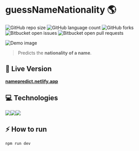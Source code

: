# guessNameNationality 🌎

![GitHub repo size](https://img.shields.io/github/repo-size/matheusgesser/guessNameNationality?style=for-the-badge)
![GitHub language count](https://img.shields.io/github/languages/count/matheusgesser/guessNameNationality?style=for-the-badge)
![GitHub forks](https://img.shields.io/github/forks/matheusgesser/guessNameNationality?style=for-the-badge)
![Bitbucket open issues](https://img.shields.io/bitbucket/issues/matheusgesser/guessNameNationality?style=for-the-badge)
![Bitbucket open pull requests](https://img.shields.io/bitbucket/pr-raw/matheusgesser/guessNameNationality?style=for-the-badge)

<img src="https://i.imgur.com/CdY3Nly.png" alt="Demo image">

> Predicts the **nationality of a name**.

## 🔴 **Live Version**

**<a href="https://namepredict.netlify.app/">namepredict.netlify.app</a>**

## 💻 **Technologies**

<img src='https://img.shields.io/badge/JavaScript-F7DF1E?style=for-the-badge&logo=javascript&logoColor=black' /><img src='https://img.shields.io/badge/HTML5-E34F26?style=for-the-badge&logo=html5&logoColor=white' /><img src='https://img.shields.io/badge/CSS3-1572B6?style=for-the-badge&logo=css3&logoColor=white' />

## ⚡ **How to run**

```bash
npm run dev
```

